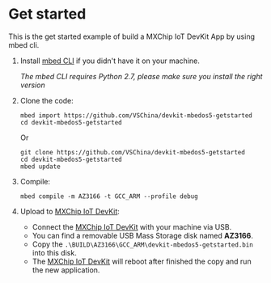 # Get started
This is the get started example of build a MXChip IoT DevKit App by using mbed cli.

1. Install [mbed CLI](https://os.mbed.com/docs/v5.10/tutorials/quick-start-offline.html) if you didn't have it on your machine.
   
   *The mbed CLI requires Python 2.7, please make sure you install the right version*
   
2. Clone the code:

   ```
   mbed import https://github.com/VSChina/devkit-mbedos5-getstarted
   cd devkit-mbedos5-getstarted
   ```

   Or

   ```
   git clone https://github.com/VSChina/devkit-mbedos5-getstarted
   cd devkit-mbedos5-getstarted
   mbed update
   ```

3. Compile:

   ```mbed compile -m AZ3166 -t GCC_ARM --profile debug```

4. Upload to [MXChip IoT DevKit](aka.ms/iot-devkit):

   - Connect the [MXChip IoT DevKit](aka.ms/iot-devkit) with your machine via USB.
   - You can find a removable USB Mass Storage disk named **AZ3166**.
   - Copy the ```.\BUILD\AZ3166\GCC_ARM\devkit-mbedos5-getstarted.bin``` into this disk.
   - The [MXChip IoT DevKit](aka.ms/iot-devkit) will reboot after finished the copy and run the new application.

